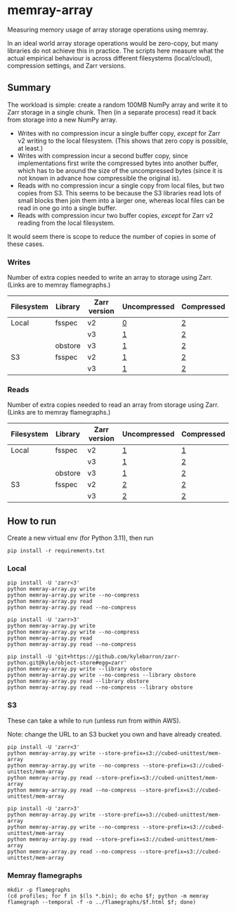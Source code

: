 # memray-array

Measuring memory usage of array storage operations using memray.

In an ideal world array storage operations would be zero-copy, but many libraries do not achieve this in practice. The scripts here measure what the actual empirical behaviour is across different filesystems (local/cloud), compression settings, and Zarr versions.

## Summary

The workload is simple: create a random 100MB NumPy array and write it to Zarr storage in a single chunk. Then (in a separate process) read it back from storage into a new NumPy array.

* Writes with no compression incur a single buffer copy, *except* for Zarr v2 writing to the local filesystem. (This shows that zero copy is possible, at least.)
* Writes with compression incur a second buffer copy, since implementations first write the compressed bytes into another buffer, which has to be around the size of the uncompressed bytes (since it is not known in advance how compressible the original is).
* Reads with no compression incur a single copy from local files, but two copies from S3. This seems to be because the S3 libraries read lots of small blocks then join them into a larger one, whereas local files can be read in one go into a single buffer. 
* Reads with compression incur two buffer copies, *except* for Zarr v2 reading from the local filesystem.

It would seem there is scope to reduce the number of copies in some of these cases.

### Writes

Number of extra copies needed to write an array to storage using Zarr. (Links are to memray flamegraphs.)

| Filesystem | Library | Zarr version | Uncompressed                                                       | Compressed                                                       |
|------------|---------|--------------|--------------------------------------------------------------------|------------------------------------------------------------------|
| Local      | fsspec  | v2           | [0](flamegraphs/write-local-zarr-v2-fsspec-uncompressed.bin.html)  | [2](flamegraphs/write-local-zarr-v2-fsspec-compressed.bin.html)  |
|            |         | v3           | [1](flamegraphs/write-local-zarr-v3-fsspec-uncompressed.bin.html)  | [2](flamegraphs/write-local-zarr-v3-fsspec-compressed.bin.html)  |
|            | obstore | v3           | [1](flamegraphs/write-local-zarr-v3-obstore-uncompressed.bin.html) | [2](flamegraphs/write-local-zarr-v3-obstore-compressed.bin.html) |
| S3         | fsspec  | v2           | [1](flamegraphs/write-s3-zarr-v2-fsspec-uncompressed.bin.html)     | [2](flamegraphs/write-s3-zarr-v2-fsspec-compressed.bin.html)     |
|            |         | v3           | [1](flamegraphs/write-s3-zarr-v3-fsspec-uncompressed.bin.html)     | [2](flamegraphs/write-s3-zarr-v3-fsspec-compressed.bin.html)     |

### Reads

Number of extra copies needed to read an array from storage using Zarr. (Links are to memray flamegraphs.)

| Filesystem | Library | Zarr version | Uncompressed                                                      | Compressed                                                      |
|------------|---------|--------------|-------------------------------------------------------------------|-----------------------------------------------------------------|
| Local      | fsspec  | v2           | [1](flamegraphs/read-local-zarr-v2-fsspec-uncompressed.bin.html)  | [1](flamegraphs/read-local-zarr-v2-fsspec-compressed.bin.html)  |
|            |         | v3           | [1](flamegraphs/read-local-zarr-v3-fsspec-uncompressed.bin.html)  | [2](flamegraphs/read-local-zarr-v3-fsspec-compressed.bin.html)  |
|            | obstore | v3           | [1](flamegraphs/read-local-zarr-v3-obstore-uncompressed.bin.html) | [2](flamegraphs/read-local-zarr-v3-obstore-compressed.bin.html) |
| S3         | fsspec  | v2           | [2](flamegraphs/read-s3-zarr-v2-fsspec-uncompressed.bin.html)     | [2](flamegraphs/read-s3-zarr-v2-fsspec-compressed.bin.html)     |
|            |         | v3           | [2](flamegraphs/read-s3-zarr-v3-fsspec-uncompressed.bin.html)     | [2](flamegraphs/read-s3-zarr-v3-fsspec-compressed.bin.html)     |

## How to run

Create a new virtual env (for Python 3.11), then run

```shell
pip install -r requirements.txt
```

### Local

```shell
pip install -U 'zarr<3'
python memray-array.py write
python memray-array.py write --no-compress
python memray-array.py read
python memray-array.py read --no-compress

pip install -U 'zarr>3'
python memray-array.py write
python memray-array.py write --no-compress
python memray-array.py read
python memray-array.py read --no-compress

pip install -U 'git+https://github.com/kylebarron/zarr-python.git@kyle/object-store#egg=zarr'
python memray-array.py write --library obstore
python memray-array.py write --no-compress --library obstore
python memray-array.py read --library obstore
python memray-array.py read --no-compress --library obstore
```

### S3

These can take a while to run (unless run from within AWS).

Note: change the URL to an S3 bucket you own and have already created.

```shell
pip install -U 'zarr<3'
python memray-array.py write --store-prefix=s3://cubed-unittest/mem-array
python memray-array.py write --no-compress --store-prefix=s3://cubed-unittest/mem-array
python memray-array.py read --store-prefix=s3://cubed-unittest/mem-array
python memray-array.py read --no-compress --store-prefix=s3://cubed-unittest/mem-array

pip install -U 'zarr>3'
python memray-array.py write --store-prefix=s3://cubed-unittest/mem-array
python memray-array.py write --no-compress --store-prefix=s3://cubed-unittest/mem-array
python memray-array.py read --store-prefix=s3://cubed-unittest/mem-array
python memray-array.py read --no-compress --store-prefix=s3://cubed-unittest/mem-array
```


### Memray flamegraphs

```shell
mkdir -p flamegraphs
(cd profiles; for f in $(ls *.bin); do echo $f; python -m memray flamegraph --temporal -f -o ../flamegraphs/$f.html $f; done)
```
